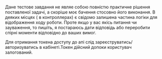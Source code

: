 Дане тестове завдання не являе собою повністю практичне рішення поставленої задачі, а скоріше моє бачення стосовно його виконання. В деяких місцях
( в контроллерах) є свідомо залишена частина логіки для відображення ходу роботи. Проте якщо у вас  якісь питання чи зауваження, то пишіть, я постараюсь дати відповідь або переробити спірні моменти відповідно до ваших вимог.


Для отримання токена доступу до апі слід зареєструватись/авторизуватись в кабінеті.Токен дійсний допоки користувач залогований.